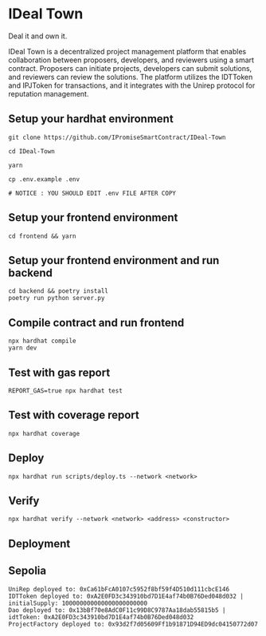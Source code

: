# IDeal Town

Deal it and own it.

IDeal Town is a decentralized project management platform that enables collaboration between proposers, developers, and reviewers using a smart contract. Proposers can initiate projects, developers can submit solutions, and reviewers can review the solutions. The platform utilizes the IDTToken and IPJToken for transactions, and it integrates with the Unirep protocol for reputation management.

## Setup your hardhat environment

```shell
git clone https://github.com/IPromiseSmartContract/IDeal-Town

cd IDeal-Town

yarn

cp .env.example .env

# NOTICE : YOU SHOULD EDIT .env FILE AFTER COPY
```

## Setup your frontend environment

```shell
cd frontend && yarn
```

## Setup your frontend environment and run backend

```shell
cd backend && poetry install
poetry run python server.py
```

## Compile contract and run frontend

```shell
npx hardhat compile
yarn dev
```

## Test with gas report

```shell
REPORT_GAS=true npx hardhat test
```

## Test with coverage report

```shell
npx hardhat coverage
```

## Deploy

```shell
npx hardhat run scripts/deploy.ts --network <network>
```

## Verify

```shell
npx hardhat verify --network <network> <address> <constructor>
```

## Deployment

## Sepolia

```shell
UniRep deployed to: 0xCa61bFcA0107c5952f8bf59f4D510d111cbcE146
IDTToken deployed to: 0xA2E0FD3c343910bd7D1E4af74b0B76Ded048d032 | initialSupply: 100000000000000000000000
Dao deployed to: 0x13bBf70e8AdC0F11c99D8C9787Aa18dab55815b5 | idtToken: 0xA2E0FD3c343910bd7D1E4af74b0B76Ded048d032
ProjectFactory deployed to: 0x93d2f7d05609Ff1b91871D94ED9dc04150772d07
```